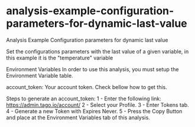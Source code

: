 # analysis-example-configuration-parameters-for-dynamic-last-value

 Analysis Example
 Configuration parameters for dynamic last value

 Set the configurations parameters with the last value of a given variable, in this example it is the   "temperature" variable

Environment Variables
  In order to use this analysis, you must setup the Environment Variable table.
  
  account_token: Your account token. Check bellow how to get this.

 Steps to generate an account_token:
 1 - Enter the following link: https://admin.tago.io/account/
 2 - Select your Profile.
 3 - Enter Tokens tab.
 4 - Generate a new Token with Expires Never.
 5 - Press the Copy Button and place at the Environment Variables tab of this analysis.
